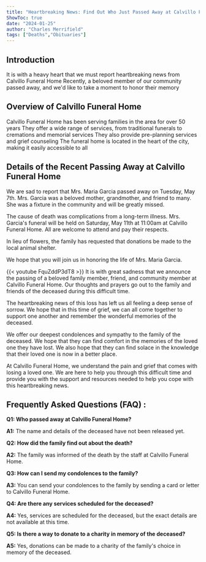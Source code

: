 ```yaml
---
title: "Heartbreaking News: Find Out Who Just Passed Away at Calvillo Funeral Home"
ShowToc: true 
date: "2024-01-25"
author: "Charles Merrifield" 
tags: ["Deaths","Obituaries"]
---
```

## Introduction 
It is with a heavy heart that we must report heartbreaking news from Calvillo Funeral Home Recently, a beloved member of our community passed away, and we'd like to take a moment to honor their memory 

## Overview of Calvillo Funeral Home
Calvillo Funeral Home has been serving families in the area for over 50 years They offer a wide range of services, from traditional funerals to cremations and memorial services They also provide pre-planning services and grief counseling The funeral home is located in the heart of the city, making it easily accessible to all 

## Details of the Recent Passing Away at Calvillo Funeral Home
We are sad to report that Mrs. Maria Garcia passed away on Tuesday, May 7th. Mrs. Garcia was a beloved mother, grandmother, and friend to many. She was a fixture in the community and will be greatly missed. 

The cause of death was complications from a long-term illness. Mrs. Garcia's funeral will be held on Saturday, May 11th at 11:00am at Calvillo Funeral Home. All are welcome to attend and pay their respects. 

In lieu of flowers, the family has requested that donations be made to the local animal shelter. 

We hope that you will join us in honoring the life of Mrs. Maria Garcia.

{{< youtube FquZddP3dT8 >}} 
It is with great sadness that we announce the passing of a beloved family member, friend, and community member at Calvillo Funeral Home. Our thoughts and prayers go out to the family and friends of the deceased during this difficult time. 

The heartbreaking news of this loss has left us all feeling a deep sense of sorrow. We hope that in this time of grief, we can all come together to support one another and remember the wonderful memories of the deceased. 

We offer our deepest condolences and sympathy to the family of the deceased. We hope that they can find comfort in the memories of the loved one they have lost. We also hope that they can find solace in the knowledge that their loved one is now in a better place. 

At Calvillo Funeral Home, we understand the pain and grief that comes with losing a loved one. We are here to help you through this difficult time and provide you with the support and resources needed to help you cope with this heartbreaking news.

## Frequently Asked Questions (FAQ) :
**Q1: Who passed away at Calvillo Funeral Home?**

**A1:** The name and details of the deceased have not been released yet. 

**Q2: How did the family find out about the death?**

**A2:** The family was informed of the death by the staff at Calvillo Funeral Home. 

**Q3: How can I send my condolences to the family?**

**A3:** You can send your condolences to the family by sending a card or letter to Calvillo Funeral Home. 

**Q4: Are there any services scheduled for the deceased?**

**A4:** Yes, services are scheduled for the deceased, but the exact details are not available at this time. 

**Q5: Is there a way to donate to a charity in memory of the deceased?**

**A5:** Yes, donations can be made to a charity of the family's choice in memory of the deceased.



